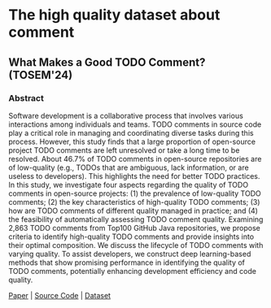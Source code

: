 # The high quality dataset about comment

## What Makes a Good TODO Comment? (TOSEM'24)

### Abstract
Software development is a collaborative process that involves various interactions among individuals and teams. TODO comments in source code play a critical role in managing and coordinating diverse tasks during this process. However, this study finds that a large proportion of open-source project TODO comments are left unresolved or take a long time to be resolved. About 46.7% of TODO comments in open-source repositories are of low-quality (e.g., TODOs that are ambiguous, lack information, or are useless to developers). This highlights the need for better TODO practices. In this study, we investigate four aspects regarding the quality of TODO comments in open-source projects: (1) the prevalence of low-quality TODO comments; (2) the key characteristics of high-quality TODO comments; (3) how are TODO comments of different quality managed in practice; and (4) the feasibility of automatically assessing TODO comment quality. Examining 2,863 TODO comments from Top100 GitHub Java repositories, we propose criteria to identify high-quality TODO comments and provide insights into their optimal composition. We discuss the lifecycle of TODO comments with varying quality. To assist developers, we construct deep learning-based methods that show promising performance in identifying the quality of TODO comments, potentially enhancing development efficiency and code quality.

[Paper](https://nzjohng.github.io/publications/papers/tosem2024_4.pdf) |
[Source Code](https://zenodo.org/records/10878002) |
[Dataset](https://zenodo.org/records/10878002)